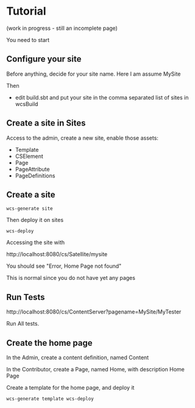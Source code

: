 # Tutorial

(work in progress - still an incomplete page)

You need to start

## Configure your site

Before anything, decide for your site name. Here I am assume MySite

Then

- edit build.sbt and put your site in the comma separated list of sites in wcsBuild 

## Create a site in Sites

Access to the admin, create a new site, enable those assets:

- Template
- CSElement
- Page
- PageAttribute
- PageDefinitions

## Create a site

``wcs-generate site``

Then deploy it on sites

``wcs-deploy``

Accessing the site with 

http://localhost:8080/cs/Satellite/mysite

You should see "Error, Home Page not found"

This is normal since you do not have yet any pages

## Run Tests

http://localhost:8080/cs/ContentServer?pagename=MySite/MyTester

Run All tests.

##  Create the home page

In the Admin, create a content definition, named Content

In the Contributor, create a Page, named Home, with description Home Page

Create a template for the home page, and deploy it

``wcs-generate template
wcs-deploy``


